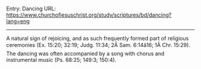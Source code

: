Entry: Dancing
URL: https://www.churchofjesuschrist.org/study/scriptures/bd/dancing?lang=eng

---

A natural sign of rejoicing, and as such frequently formed part of religious ceremonies (Ex. 15:20; 32:19; Judg. 11:34; 2Â Sam. 6:14â16; 1Â Chr. 15:29). The dancing was often accompanied by a song with chorus and instrumental music (Ps. 68:25; 149:3; 150:4).
